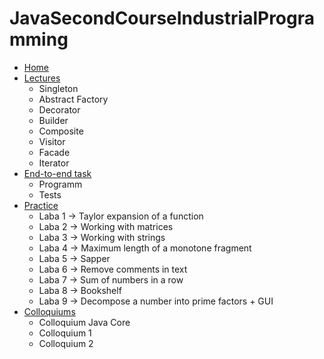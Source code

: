 # JavaSecondCourseIndustrialProgramming
- [Home](https://github.com/KristianKuznetsov/top-levelInformationRepository)
- [Lectures](https://github.com/KristianKuznetsov/avaSecondCourseLectures)
  - Singleton
  - Abstract Factory
  - Decorator
  - Builder
  - Composite
  - Visitor
  - Facade
  - Iterator
- [End-to-end task](https://github.com/KristianKuznetsov/JavaSecondCourseEnd-to-endTask)
  - Programm
  - Tests
- [Practice](https://github.com/KristianKuznetsov/JavaPractice)
  - Laba 1 -> Taylor expansion of a function
  - Laba 2 -> Working with matrices
  - Laba 3 -> Working with strings
  - Laba 4 -> Maximum length of a monotone fragment
  - Laba 5 -> Sapper
  - Laba 6 -> Remove comments in text
  - Laba 7 -> Sum of numbers in a row
  - Laba 8 -> Bookshelf
  - Laba 9 -> Decompose a number into prime factors + GUI
- [Colloquiums](https://github.com/KristianKuznetsov/JavaSecondCourseColloquiums)
  - Сolloquium Java Core
  - Сolloquium 1
  - Сolloquium 2
